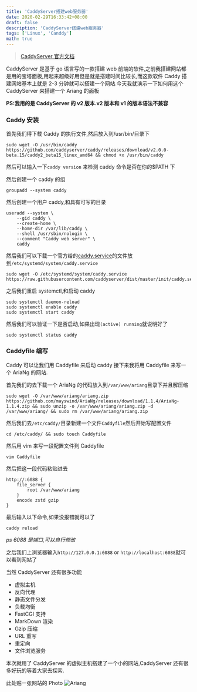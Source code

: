 ```yaml
---
title: 'CaddyServer搭建web服务器'
date: 2020-02-29T16:33:42+08:00
draft: false
description: 'CaddyServer搭建web服务器'
tags: ['Linux', 'Canddy']
math: true
---
```


> [CaddyServer 官方文档](https://caddyserver.com/)

<!--more-->

CaddyServer 是基于 go 语言写的一款搭建 web 前端的软件,之前我搭建网站都是用的宝塔面板,用起来超级好用但是就是搭建时间比较长,而这款软件 Caddy 搭建网站基本上就是 2-3 分钟就可以搭建一个网站.今天我就演示一下如何用这个 CaddyServer 来搭建一个 Ariang 的面板

**PS:我用的是 CaddyServer 的 v2 版本.v2 版本和 v1 的版本语法不兼容**

### Caddy 安装

首先我们得下载 Caddy 的执行文件,然后放入到/usr/bin/目录下

```shell
sudo wget -O /usr/bin/caddy https://github.com/caddyserver/caddy/releases/download/v2.0.0-beta.15/caddy2_beta15_linux_amd64 && chmod +x /usr/bin/caddy
```

然后可以输入一下`caddy version` 来检测 caddy 命令是否在你的$PATH 下

然后创建一个 caddy 的组

```shell
groupadd --system caddy
```

然后创建一个用户 caddy,和具有可写的目录

```shell
useradd --system \
	--gid caddy \
	--create-home \
	--home-dir /var/lib/caddy \
	--shell /usr/sbin/nologin \
	--comment "Caddy web server" \
	caddy
```

然后我们可以下载一个官方给的[caddy.service](https://raw.githubusercontent.com/caddyserver/dist/master/init/caddy.service)的文件放到`/etc/systemd/system/caddy.service`

```shell
sudo wget -O /etc/systemd/system/caddy.service https://raw.githubusercontent.com/caddyserver/dist/master/init/caddy.service
```

之后我们重启 systemctl,和启动 caddy

```shell
sudo systemctl daemon-reload
sudo systemctl enable caddy
sudo systemctl start caddy
```

然后我们可以验证一下是否启动,如果出现`(active) running`就说明好了

```shell
sudo systemctl status caddy
```

### Caddyfile 编写

Caddy 可以让我们用 Caddyfile 来启动 caddy 接下来我将用 Caddyfile 来写一个 AriaNg 的网站.

首先我们的去下载一个 AriaNg 的代码放入到`/var/www/ariang`目录下并且解压缩

```shell
sudo wget -O /var/www/ariang/ariang.zip https://github.com/mayswind/AriaNg/releases/download/1.1.4/AriaNg-1.1.4.zip && sudo unzip -o /var/www/ariang/ariang.zip -d /var/www/ariang/ && sudo rm /var/www/ariang/ariang.zip
```

然后我们去`/etc/caddy/`目录新建一个文件`Caddyfile`然后开始写配置文件

```shell
cd /etc/caddy/ && sudo touch Caddyfile
```

然后用 vim 来写一段配置文件到 Caddyfile

```shell
vim Caddyfile
```

然后把这一段代码粘贴进去

```shell
http://:6088 {
    file_server {
        root /var/www/ariang
    }
    encode zstd gzip
}
```

最后输入以下命令,如果没报错就可以了

```shell
caddy reload
```

_ps 6088 是端口,可以自行修改_

之后我们上浏览器输入`http://127.0.0.1:6088` or `http://localhost:6088`就可以看到网站了

当然 CaddyServer 还有很多功能

- 虚拟主机
- 反向代理
- 静态文件分发
- 负载均衡
- FastCGI 支持
- MarkDown 渲染
- Gzip 压缩
- URL 重写
- 重定向
- 文件浏览服务

本次就用了 CaddyServer 的虚拟主机搭建了一个小的网站,CaddyServer 还有很多好玩的等着大家去探索.

此处贴一张网站的 Photo
![Ariang](https://file.52funny.top/blogpic/ece6ff007aebcd10564143755298ca37.png)
